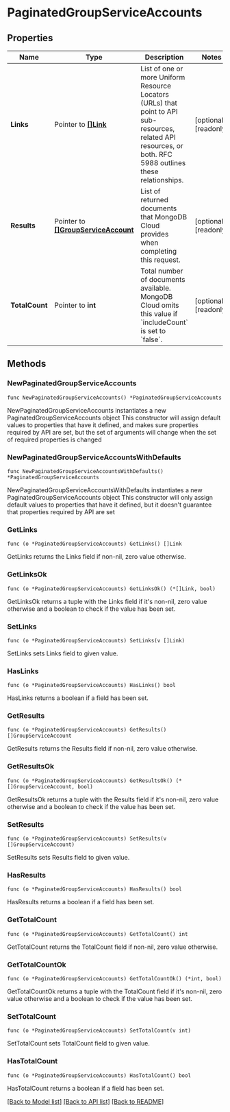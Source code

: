 # PaginatedGroupServiceAccounts

## Properties

Name | Type | Description | Notes
------------ | ------------- | ------------- | -------------
**Links** | Pointer to [**[]Link**](Link.md) | List of one or more Uniform Resource Locators (URLs) that point to API sub-resources, related API resources, or both. RFC 5988 outlines these relationships. | [optional] [readonly] 
**Results** | Pointer to [**[]GroupServiceAccount**](GroupServiceAccount.md) | List of returned documents that MongoDB Cloud provides when completing this request. | [optional] [readonly] 
**TotalCount** | Pointer to **int** | Total number of documents available. MongoDB Cloud omits this value if &#x60;includeCount&#x60; is set to &#x60;false&#x60;. | [optional] [readonly] 

## Methods

### NewPaginatedGroupServiceAccounts

`func NewPaginatedGroupServiceAccounts() *PaginatedGroupServiceAccounts`

NewPaginatedGroupServiceAccounts instantiates a new PaginatedGroupServiceAccounts object
This constructor will assign default values to properties that have it defined,
and makes sure properties required by API are set, but the set of arguments
will change when the set of required properties is changed

### NewPaginatedGroupServiceAccountsWithDefaults

`func NewPaginatedGroupServiceAccountsWithDefaults() *PaginatedGroupServiceAccounts`

NewPaginatedGroupServiceAccountsWithDefaults instantiates a new PaginatedGroupServiceAccounts object
This constructor will only assign default values to properties that have it defined,
but it doesn't guarantee that properties required by API are set

### GetLinks

`func (o *PaginatedGroupServiceAccounts) GetLinks() []Link`

GetLinks returns the Links field if non-nil, zero value otherwise.

### GetLinksOk

`func (o *PaginatedGroupServiceAccounts) GetLinksOk() (*[]Link, bool)`

GetLinksOk returns a tuple with the Links field if it's non-nil, zero value otherwise
and a boolean to check if the value has been set.

### SetLinks

`func (o *PaginatedGroupServiceAccounts) SetLinks(v []Link)`

SetLinks sets Links field to given value.

### HasLinks

`func (o *PaginatedGroupServiceAccounts) HasLinks() bool`

HasLinks returns a boolean if a field has been set.
### GetResults

`func (o *PaginatedGroupServiceAccounts) GetResults() []GroupServiceAccount`

GetResults returns the Results field if non-nil, zero value otherwise.

### GetResultsOk

`func (o *PaginatedGroupServiceAccounts) GetResultsOk() (*[]GroupServiceAccount, bool)`

GetResultsOk returns a tuple with the Results field if it's non-nil, zero value otherwise
and a boolean to check if the value has been set.

### SetResults

`func (o *PaginatedGroupServiceAccounts) SetResults(v []GroupServiceAccount)`

SetResults sets Results field to given value.

### HasResults

`func (o *PaginatedGroupServiceAccounts) HasResults() bool`

HasResults returns a boolean if a field has been set.
### GetTotalCount

`func (o *PaginatedGroupServiceAccounts) GetTotalCount() int`

GetTotalCount returns the TotalCount field if non-nil, zero value otherwise.

### GetTotalCountOk

`func (o *PaginatedGroupServiceAccounts) GetTotalCountOk() (*int, bool)`

GetTotalCountOk returns a tuple with the TotalCount field if it's non-nil, zero value otherwise
and a boolean to check if the value has been set.

### SetTotalCount

`func (o *PaginatedGroupServiceAccounts) SetTotalCount(v int)`

SetTotalCount sets TotalCount field to given value.

### HasTotalCount

`func (o *PaginatedGroupServiceAccounts) HasTotalCount() bool`

HasTotalCount returns a boolean if a field has been set.

[[Back to Model list]](../README.md#documentation-for-models) [[Back to API list]](../README.md#documentation-for-api-endpoints) [[Back to README]](../README.md)


